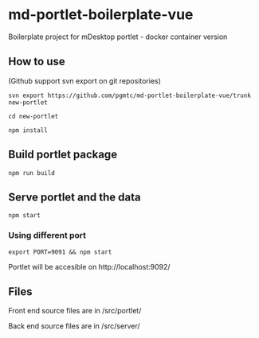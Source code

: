 # md-portlet-boilerplate-vue
Boilerplate project for mDesktop portlet - docker container version

## How to use
(Github support svn export on git repositories)

`svn export https://github.com/pgmtc/md-portlet-boilerplate-vue/trunk new-portlet`

`cd new-portlet`

`npm install`

## Build portlet package
`npm run build`

## Serve portlet and the data
`npm start`

### Using different port
`export PORT=9091 && npm start`

Portlet will be accesible on http://localhost:9092/

## Files
Front end source files are in /src/portlet/

Back end source files are in /src/server/
